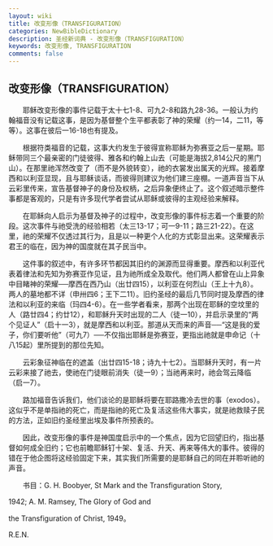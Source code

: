```yaml
---
layout: wiki
title: 改变形像（TRANSFIGURATION）
categories: NewBibleDictionary
description: 圣经新词典 - 改变形像（TRANSFIGURATION）
keywords: 改变形像, TRANSFIGURATION
comments: false
---
```


## 改变形像（TRANSFIGURATION）

　　耶稣改变形像的事件记载于太十七1-8、可九2-8和路九28-36。一般认为约翰福音没有记载这事，是因为基督整个生平都表彰了神的荣耀（约一14，二11，等等）。这事在彼后一16-18也有提及。

　　根据符类福音的记载，这事大约发生于彼得宣称耶稣为弥赛亚之后一星期。耶稣带同三个最亲密的门徒彼得、雅各和约翰上山去（可能是海拔2,814公尺的黑门山）。在那里祂浑然改变了（而不是外貌转变），祂的衣裳发出属天的光辉。接着摩西和以利亚显现，且与耶稣谈话，而彼得则建议为他们建三座棚。一道声音当下从云彩里传来，宣告基督神子的身份及权柄，之后异象便终止了。这个叙述暗示整件事都是客观的，只是有许多现代学者尝试从耶稣或彼得的主观经验来解释。

　　在耶稣向人启示为基督及神子的过程中，改变形像的事件标志着一个重要的阶段。这次事件与祂受洗的经验相若（太三13-17；可一9-11；路三21-22）。在这里，祂的荣耀不仅透过其行为，且是以一种更个人化的方式彰显出来。这荣耀表示君王的临在，因为神的国度就在其子民当中。

　　这件事的叙述中，有许多环节都因其旧约的渊源而显得重要。摩西和以利亚代表着律法和先知为弥赛亚作见证，且为祂所成全及取代。他们两人都曾在山上异象中目睹神的荣耀──摩西在西乃山（出廿四15），以利亚在何烈山（王上十九8）。两人的墓地都不详（申卅四6；王下二11）。旧约圣经的最后几节同时提及摩西的律法和以利亚的来临（玛四4-6）。在一些学者看来，那两个出现在耶稣的空坟里的人（路廿四4；约廿12），和耶稣升天时出现的二人（徒一10），并启示录里的“两个见证人”（启十一3），就是摩西和以利亚。那道从天而来的声音──“这是我的爱子，你们要听他”（可九7）──不仅指出耶稣是弥赛亚，更指出祂就是申命记（十八15起）里所提到的那位先知。

　　云彩象征神临在的遮盖（出廿四15-18；诗九十七2）。当耶稣升天时，有一片云彩来接了祂去，使祂在门徒眼前消失（徒一9）；当祂再来时，祂会驾云降临（启一7）。

　　路加福音告诉我们，他们谈论的是耶稣将要在耶路撒冷去世的事（exodos）。这似乎不是单指祂的死亡，而是指祂的死亡及复活这些伟大事实，就是祂救赎子民的方法，正如旧约圣经里出埃及事件所预表的。

　　因此，改变形像的事件是神国度启示中的一个焦点，因为它回望旧约，指出基督如何成全旧约；它也前瞻耶稣钉十架、复活、升天、再来等伟大的事件。彼得的错在于他企图将这经验固定下来，其实我们所需要的是耶稣自己的同在并聆听祂的声音。

　　书目：G. H. Boobyer, St Mark and the Transfiguration Story,

1942; A. M. Ramsey, The Glory of God and

the Transfiguration of Christ, 1949。

R.E.N.








